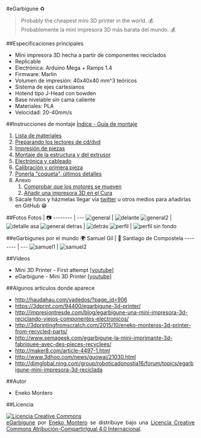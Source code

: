 #eGarbigune :recycle:
 > Probably the cheapest mini 3D printer in the world. :moneybag:<br/>
 > Probablemente la mini impresora 3D más barata del mundo. :moneybag:

##Especificaciones principales
 - Mini impresora 3D hecha a partir de componentes reciclados
 - Replicable
 - Electrónica: Arduino Mega + Ramps 1.4
 - Firmware: Marlin
 - Volumen de impresión: 40x40x40 mm^3 teóricos
 - Sistema de ejes cartesianos
 - Hotend tipo J-Head con bowden
 - Base nivelable sin cama caliente
 - Materiales: PLA
 - Velocidad: 20-40mm/s

##Instrucciones de montaje
[Índice - Guía de montaje](http://haudahau.com/vadedos/?p=906)
 1. [Lista de materiales](http://haudahau.com/vadedos/?p=952)
 2. [Preparando los lectores de cd/dvd](http://haudahau.com/vadedos/?p=982)
 3. [Impresión de piezas](http://haudahau.com/vadedos/?p=1000)
 4. [Montaje de la estructura y del extrusor](http://haudahau.com/vadedos/?p=1026)
 5. [Electrónica y cableado](http://haudahau.com/vadedos/?p=1057)
 6. [Calibración y primera pieza](http://haudahau.com/vadedos/?p=1081)
 7. [Ponerla "coqueta", últimos detalles](http://haudahau.com/vadedos/?p=1115)
 8. Anexo
	 1. [Comprobar que los motores se mueven](http://haudahau.com/vadedos/?p=843)
	 2. [Añadir una impresora 3D en el Cura](http://haudahau.com/vadedos/?p=1095)
 9. Sácale fotos y házmelas llegar vía [twitter](https://twitter.com/enekomontero) u otros medios para añadirlas en GitHub :grin:

##Fotos
Fotos | :camera:
-------- | ---
![general](https://github.com/EnekoMontero/eGarbigune/blob/master/Fotos/eg_general.jpg)  | ![delante](https://github.com/EnekoMontero/eGarbigune/blob/master/Fotos/eg_delante.jpg) 
![general2](https://github.com/EnekoMontero/eGarbigune/blob/master/Fotos/eg_general2.jpg) | ![detalle asa](https://github.com/EnekoMontero/eGarbigune/blob/master/Fotos/eg_detalle_asa.jpg) 
![general detras](https://github.com/EnekoMontero/eGarbigune/blob/master/Fotos/eg_general_detras.jpg)  | ![detrás](https://github.com/EnekoMontero/eGarbigune/blob/master/Fotos/eg_detras.jpg) 
![perfil](https://github.com/EnekoMontero/eGarbigune/blob/master/Fotos/eg_perfil.jpg) | ![perfil sin fondo](https://github.com/EnekoMontero/eGarbigune/blob/master/Fotos/eg_sinfondo.jpg) 

##eGarbigunes por el mundo :earth_africa:
Samuel Gil | :round_pushpin: Santiago de Compostela
-------- | ---
![samuel1](https://github.com/EnekoMontero/eGarbigune/blob/master/Fotos/samuel1.jpg)  | ![samuel2](https://github.com/EnekoMontero/eGarbigune/blob/master/Fotos/samuel2.jpg)
 
##Vídeos
 - Mini 3D Printer - First attempt [[youtube]](https://www.youtube.com/watch?v=VHxQsBB6kfk)
 - eGarbigune - Mini 3D Printer [[youtube]](https://www.youtube.com/watch?v=phJxERG1OLM&t=1s)
 
##Algunos artículos donde aparece
 - <http://haudahau.com/vadedos/?page_id=906>
 - <https://3dprint.com/94400/egarbigune-3d-printer/>
 - <http://impresiontresde.com/blog/egarbigune-una-mini-impresora-3d-reciclando-viejos-componentes-electronicos/>
 - <http://3dprintingfromscratch.com/2015/10/eneko-monteros-3d-printer-from-recycled-parts/>
 - <http://www.semageek.com/egarbigune-la-mini-imprimante-3d-fabriquee-avec-des-pieces-recyclees/>
 - <http://maker8.com/article-4497-1.html>
 - <http://www.3dhoo.com/news/guowai/21030.html>
 - <http://dimglobal.ning.com/group/roboticadonostia16/forum/topics/egarbigune-mini-impresora-3d-reciclada>

##Autor
 - Eneko Montero
 
##Licencia
<p style="text-align: justify;"><a href="http://creativecommons.org/licenses/by-sa/4.0/" rel="license"><img style="border-width: 0;" src="https://i.creativecommons.org/l/by-sa/4.0/88x31.png" alt="Licencia Creative Commons" /></a><br/>
<a href="http://haudahau.com/vadedos/?page_id=906" target="_blank">eGarbigune</a> por <a href="https://es.linkedin.com/in/enekomontero" target="_blank" rel="cc:attributionURL">Eneko Montero</a> se distribuye bajo una <a href="http://creativecommons.org/licenses/by-sa/4.0/" target="_blank" rel="license">Licencia Creative Commons Atribución-CompartirIgual 4.0 Internacional</a>.</p>